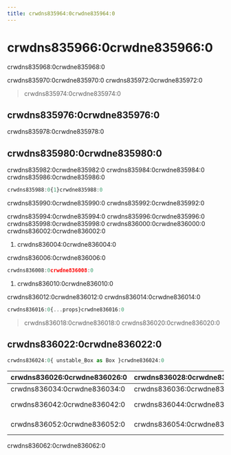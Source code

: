 ```yaml
---
title: crwdns835964:0crwdne835964:0
---
```

# crwdns835966:0crwdne835966:0

<p class="description">crwdns835968:0crwdne835968:0</p>

crwdns835970:0crwdne835970:0 crwdns835972:0crwdne835972:0

> crwdns835974:0crwdne835974:0

## crwdns835976:0crwdne835976:0

crwdns835978:0crwdne835978:0

## crwdns835980:0crwdne835980:0

crwdns835982:0crwdne835982:0 crwdns835984:0crwdne835984:0 crwdns835986:0crwdne835986:0

```jsx
crwdns835988:0{1}crwdne835988:0
```

crwdns835990:0crwdne835990:0 crwdns835992:0crwdne835992:0

crwdns835994:0crwdne835994:0 crwdns835996:0crwdne835996:0 crwdns835998:0crwdne835998:0 crwdns836000:0crwdne836000:0 crwdns836002:0crwdne836002:0

1. crwdns836004:0crwdne836004:0

crwdns836006:0crwdne836006:0

```jsx
crwdns836008:0crwdne836008:0
```

1. crwdns836010:0crwdne836010:0

crwdns836012:0crwdne836012:0 crwdns836014:0crwdne836014:0

```jsx
crwdns836016:0{...props}crwdne836016:0
```

> crwdns836018:0crwdne836018:0 crwdns836020:0crwdne836020:0

## crwdns836022:0crwdne836022:0

```jsx
crwdns836024:0{ unstable_Box as Box }crwdne836024:0
```

| crwdns836026:0crwdne836026:0                                         | crwdns836028:0crwdne836028:0                                      | crwdns836030:0crwdne836030:0                                   | crwdns836032:0crwdne836032:0                              |
|:-------------------------------------------------------------------- |:----------------------------------------------------------------- |:-------------------------------------------------------------- |:--------------------------------------------------------- |
| <span class="prop-name required">crwdns836034:0crwdne836034:0</span> | <span class="prop-type">crwdns836036:0crwdne836036:0<br /></span> | crwdns836038:0crwdne836038:0                                   | crwdns836040:0crwdne836040:0                              |
| <span class="prop-name">crwdns836042:0crwdne836042:0</span>          | <span class="prop-type">crwdns836044:0crwdne836044:0</span>       | <span class="prop-default">crwdns836046:0crwdne836046:0</span> | crwdns836048:0crwdne836048:0 crwdns836050:0crwdne836050:0 |
| <span class="prop-name">crwdns836052:0crwdne836052:0</span>          | <span class="prop-type">crwdns836054:0crwdne836054:0<br /></span> | <span class="prop-default">crwdns836056:0crwdne836056:0</span> | crwdns836058:0crwdne836058:0 crwdns836060:0crwdne836060:0 |

crwdns836062:0crwdne836062:0